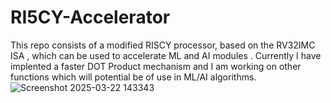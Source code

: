 # RI5CY-Accelerator
This repo consists of a modified RISCY  processor, based on the RV32IMC ISA , which can be used to accelerate ML and AI modules . Currently I have implented a faster DOT Product mechanism and I am working on other functions which will potential be of use in ML/AI algorithms. 
![Screenshot 2025-03-22 143343](https://github.com/user-attachments/assets/dac77cf9-30ad-4da8-9266-cb4e852f5599)
